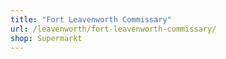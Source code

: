 ```yaml
---
title: "Fort Leavenworth Commissary"
url: /leavenworth/fort-leavenworth-commissary/
shop: Supermarkt
---
```

